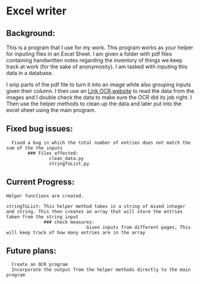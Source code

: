 ﻿# Excel writer

## Background:
This is a program that I use for my work. This program works as your helper for inputing files in an Excel Sheet. I am given a folder with pdf files containing handwritten notes regarding the inventory of things we keep track at work (for the sake of anonymosity). I am tasked with inputing this data in a database.

I snip parts of the pdf file to turn it into an image while also grouping inputs given their column. I then use an [Link OCR website]([URL](https://www.pen-to-print.com/handwriting-to-text-online-ocr/)) to read the data from the images and I double check the data to make sure the OCR did its job right. I Then use the helper methods to clean up the data and later put into the excel sheet using the main program.


## Fixed bug issues:
      Fixed a bug in which the total number of entries does not match the sum of the the inputs
            ### Files affected:
                    clean_data.py
                    stringToList.py

## Current Progress:

    Helper functions are created. 

    stringToList: This helper method takes in a string of mixed integer and string. This then creates an array that will store the entries taken from the string input
                  ### check measures:
                                  Given inputs from different pages, This will keep track of how many entries are in the array

## Future plans:
      Create an OCR program
      Incorporate the output from the helper methods directly to the main program
